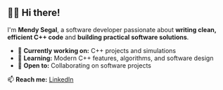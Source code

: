 ## 👨‍💻 Hi there!

I'm **Mendy Segal**, a software developer passionate about **writing clean, efficient C++ code** and **building practical software solutions**.  

- 🔭 **Currently working on:** C++ projects and simulations  
- 🌱 **Learning:** Modern C++ features, algorithms, and software design  
- 👯 **Open to:** Collaborating on software projects  

📫 **Reach me:** [LinkedIn](https://www.linkedin.com/in/mendysegal/)
